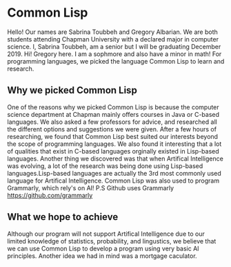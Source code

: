 # Common Lisp
Hello! Our names are Sabrina Toubbeh and Gregory Albarian. We are both students attending Chapman University with a declared major
in computer science. I, Sabrina Toubbeh, am a senior but I will be graduating December 2019. Hi! Gregory here. I am a sophmore and also
have a minor in math! For programming languages, we picked the language Common Lisp to learn and research.



## Why we picked Common Lisp
One of the reasons why we picked Common Lisp is because the computer science department at Chapman mainly offers courses in Java or C-based languages. We also asked a few professors for advice, and researched all the different options and suggestions we were given. After a few hours of researching, we found that Common Lisp best suited our interests beyond the scope of programming languages. We also found it interesting that a lot of qualities that exist in C-based languages orginally existed in Lisp-based languages. Another thing we discovered was that when Artifical Intelligence was evolving, a lot of the research was being done using Lisp-based languages.Lisp-based languages are actually the 3rd most commonly used language for Artifical Intelligence. Common Lisp was also used to program
Grammarly, which rely's on AI! P.S Github uses Grammarly https://github.com/grammarly 


## What we hope to achieve
Although our program will not support Artifical Intelligence due to our limited knowledge of statistics, probability, and lingustics,
we believe that we can use Common Lisp to develop a program using very basic AI principles. Another idea we had in mind was a
mortgage caculator.

